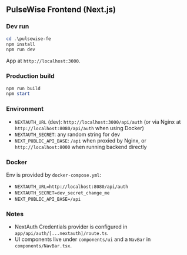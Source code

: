 ## PulseWise Frontend (Next.js)

### Dev run
```powershell
cd .\pulsewise-fe
npm install
npm run dev
```
App at `http://localhost:3000`.

### Production build
```powershell
npm run build
npm start
```

### Environment
- `NEXTAUTH_URL` (dev): `http://localhost:3000/api/auth` (or via Nginx at `http://localhost:8080/api/auth` when using Docker)
- `NEXTAUTH_SECRET`: any random string for dev
- `NEXT_PUBLIC_API_BASE`: `/api` when proxied by Nginx, or `http://localhost:8000` when running backend directly

### Docker
Env is provided by `docker-compose.yml`:
- `NEXTAUTH_URL=http://localhost:8080/api/auth`
- `NEXTAUTH_SECRET=dev_secret_change_me`
- `NEXT_PUBLIC_API_BASE=/api`

### Notes
- NextAuth Credentials provider is configured in `app/api/auth/[...nextauth]/route.ts`.
- UI components live under `components/ui` and a `NavBar` in `components/NavBar.tsx`.
